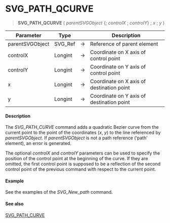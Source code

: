 # SVG_PATH_QCURVE

>**SVG_PATH_QCURVE** ( *parentSVGObject* {; *controlX* ; *controlY*} ; *x* ; *y* )

| Parameter | Type |  | Description |
| --- | --- | --- | --- |
| parentSVGObject | SVG_Ref | &#8594; | Reference of parent element |
| controlX | Longint | &#8594; | Coordinate on X axis of control point |
| controlY | Longint | &#8594; | Coordinate on Y axis of control point |
| x | Longint | &#8594; | Coordinate on X axis of destination point |
| y | Longint | &#8594; | Coordinate on Y axis of destination point |



#### Description 

The *SVG\_PATH\_CURVE* command adds a quadratic Bezier curve from the current point to the point of the coordinates (*x*, *y*) to the line referenced by *parentSVGObject*. If *parentSVGObject* is not a path reference (‘path’ element), an error is generated.

The optional *controlX* and *controlY* parameters can be used to specify the position of the control point at the beginning of the curve. If they are omitted, the first control point is supposed to be a reflection of the second control point of the previous command with respect to the current point.

#### Example 

See the examples of the *SVG\_New\_path* command.

#### See also 

[SVG\_PATH\_CURVE](SVG_PATH_CURVE.md)  